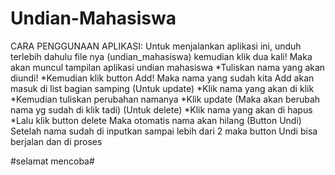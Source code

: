 # Undian-Mahasiswa
CARA PENGGUNAAN APLIKASI:
Untuk menjalankan aplikasi ini, unduh terlebih dahulu file nya (undian_mahasiswa) kemudian klik dua kali!
Maka akan muncul tampilan aplikasi undian mahasiswa
*Tuliskan nama yang akan diundi!
*Kemudian klik button Add!
Maka nama yang sudah kita Add akan masuk di list bagian samping
(Untuk update)
*Klik nama yang akan di klik
*Kemudian tuliskan perubahan namanya
*Klik update (Maka akan berubah nama yg sudah di klik tadi)
(Untuk delete)
*Klik nama yang akan di hapus 
*Lalu klik button delete
Maka otomatis nama akan hilang
(Button Undi)
Setelah nama sudah di inputkan sampai lebih dari 2 maka button Undi bisa berjalan dan di proses

#selamat mencoba#
